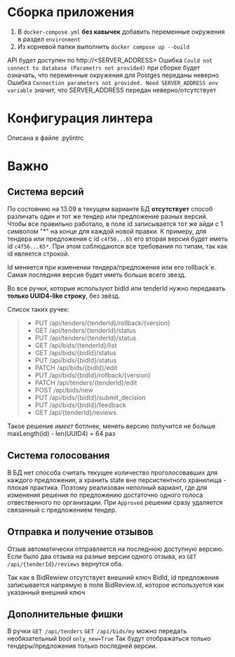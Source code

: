 # Сборка приложения
1. В `docker-compose.yml` **без кавычек** добавить переменные окружения в раздел `environment`
2. Из корневой папки выполнить `docker compose up --build`

API будет доступен по http://<SERVER_ADDRESS>
Ошибка `Could not connect to database (Parametrs not provided)` при сборке будет означать, что переменные окружения для Postges переданы неверно
Ошибка `Connection parameters not provided. Need SERVER_ADDRESS env variable` значит, что SERVER_ADDRESS передан неверно/отсутствует

# Конфигурация линтера
Описана в файле .pylintrc

# Важно
## Система версий

По состоянию на 13.09 в текущем варианте БД **отсутствует** способ различать один и тот же тендер или предложение разных версий.
Чтобы все правильно работало, в поле id записывается тот же айди с 1 символом "\*" на конце для каждой новой правки.
К примеру, для тендера или предложения с id `c4f56...65` его вторая версия будет иметь id `c4f56...65*`. 
При этом соблюдаются все требования по типам, так как id является строкой.

Id меняется при изменении тендера/предложения или его rollback`e. 
Самая последняя версия будет иметь больше всего звезд.

Во все ручки, которые используют bidId или tenderId нужно передавать **только UUID4-like строку**, без звёзд.

Список таких ручек:
> - PUT /api/tenders/{tenderId}/rollback/{version}
> - GET /api/tenders/{tenderId}/status
> - PUT /api/tenders/{tenderId}/status
> - GET /api/bids/{tenderId}/list
> - GET /api/bids/{bidId}/status
> - PUT /api/bids/{bidId}/status
> - PATCH /api/bids/{bidId}/edit
> - PUT /api/bids/{bidId}/rollback/{version}
> - PATCH /api/tenders/{tenderId}/edit
> - POST /api/bids/new
> - PUT /api/bids/{bidId}/submit_decision
> - PUT /api/bids/{bidId}/feedback
> - GET /api/{tenderId}/reviews


Такое решение *имеет* ботлнек, менять версию получится не больше maxLength(id) - len(UUID4) = 64 раз

## Система голосования

В БД нет способа считать текущее количество проголосовавших для каждого предложения, а хранить state вне персистентного хранилища - плохая практика.
Поэтому реализован неполный вариант, где для изменения решения по предложению достаточно одного голоса отвественного по организации.
При `Approved` решении сразу удаляется связанный с предложением тендер.

## Отправка и получение отзывов

Отзыв автоматически отправляется на последнюю доступную версию. 
Если было два отзыва на разные версии одного отзыва, из `GET /api/{tenderId}/reviews` вернутся оба.

Так как в BidRewiew отсутствует внешний ключ BidId, id предложения записывается напрямую в поле BidReview\.id, которое используется как указанный внешний ключ

## Дополнительные фишки
В ручки 
`GET /api/tenders`
 `GET /api/bids/my` 
можно передать необязательный bool `only_new=True` 
Так будут отображаться только тендеры/предложения только последней версии.

